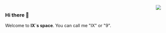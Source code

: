 
<img align="right" src="https://github-readme-stats.vercel.app/api?username=FlandreC98&show_icons=true&icon_color=CE1D2D&text_color=66ccff&bg_color=ffffff&hide_title=true" /> 


### Hi there 👋

Welcome to **IX`s space**.   You can call me "IX" or "9".
<!-- 
- 📫 How to reach me ? <br>
  
Please send an email to Flandre_C@outlook.com, sign it from GitHub please.
 



**FlandreC98/FlandreC98** is a ✨ _special_ ✨ repository because its `README.md` (this file) appears on your GitHub profile.

Here are some ideas to get you started:

- 🔭 I’m currently working on ...
- 🌱 I’m currently learning ...
- 👯 I’m looking to collaborate on ...
- 🤔 I’m looking for help with ...
- 💬 Ask me about ...
- 📫 How to reach me ? : Please send an email to Flandre_C@outlook.com, attributing it to GitHub please.
- 😄 Pronouns: ...
- ⚡ Fun fact: ...

-->


